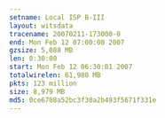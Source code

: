 ```yaml
---
setname: Local ISP B-III
layout: witsdata
tracename: 20070211-173000-0
end: Mon Feb 12 07:00:00 2007
gzsize: 5,088 MB
len: 0:30:00
start: Mon Feb 12 06:30:01 2007
totalwirelen: 61,980 MB
pkts: 123 million
size: 8,979 MB
md5: 0ce6708a52bc3f30a2b493f5671f331e
---
```

